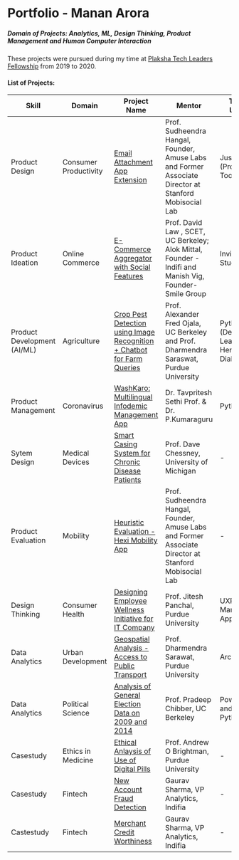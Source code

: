 # Portfolio  - Manan Arora

##### Domain of  Projects: Analytics, ML, Design Thinking, Product Management and Human Computer Interaction

These projects were pursued during my time at [Plaksha Tech Leaders Fellowship](https://plaksha.org/techleaders) from 2019 to 2020.


#### List of Projects:

| Skill              | Domain                 | Project Name                                       | Mentor                                                                                                  | Tools Used                  |
|--------------------|------------------------|----------------------------------------------------|---------------------------------------------------------------------------------------------------------|-----------------------------|
| Product Design     | Consumer Productivity  | [Email Attachment App Extension](https://github.com/aroramanan/Portfolio/tree/master/Product%20Design%20-%20Email%20Attachment%20App%20Extension)                     | Prof. Sudheendra Hangal, Founder, Amuse Labs and Former Associate Director at Stanford Mobisocial Lab   | Justinmind (Prototype Tool) |
| Product Ideation   | Online Commerce        | [E-Commerce Aggregator with Social Features](https://github.com/aroramanan/Portfolio/tree/master/Product%20Idea%20-%20Social%20Commerce%20-%20Fluence)         | Prof. David Law , SCET, UC Berkeley; Alok Mittal, Founder - Indifi and Manish Vig, Founder- Smile Group | Invision Studio             |
| Product Development (AI/ML)       | Agriculture        | [Crop Pest Detection using Image Recognition + Chatbot for Farm Queries](https://github.com/pranatibalodia/DataX-AgriAI)   | Prof. Alexander Fred Ojala, UC Berkeley and Prof. Dharmendra Saraswat, Purdue University                                                             | Python (Deep Learning), Heroku, Dialogflow                         |
| Product Management     | Coronavirus      | [WashKaro: Multilingual Infodemic Management App](https://play.google.com/store/apps/details?id=inspire2connect.inspire2connect&hl=en)   | Dr. Tavpritesh Sethi Prof. & Dr. P.Kumaraguru                                                             | Python                        |
| Sytem Design       | Medical Devices        | [Smart Casing System for Chronic Disease Patients](https://github.com/aroramanan/Portfolio/tree/master/System%20Design%20-%20Smart%20Casing%20for%20Chronic%20Disease%20Patients)   | Prof. Dave Chessney, University of Michigan                                                             | -                           |
| Product Evaluation | Mobility               | [Heuristic Evaluation - Hexi Mobility App](https://github.com/aroramanan/Portfolio/tree/master/Heuristic%20Evaluation%20-%20Hexi%20Mobility%20App)         | Prof. Sudheendra Hangal, Founder, Amuse Labs and Former Associate Director at Stanford Mobisocial Lab   | -                           |
| Design Thinking    | Consumer Health        | [Designing Employee Wellness Initiative for IT Company](https://github.com/aroramanan/Portfolio/tree/master/Design%20Thinking%20-%20Employee%20Health%20App) | Prof. Jitesh Panchal, Purdue University                                                                 | UXPressia, Marvel App       |
| Data Analytics     | Urban Development      | [Geospatial Analysis - Access to Public Transport](https://github.com/aroramanan/Portfolio/tree/master/Data%20Analysis%20-%20Geospatial%20-%20Access%20to%20Public%20Transport) | Prof. Dharmendra Sarawat, Purdue University                                                             | ArcGIS                      |
| Data Analytics     | Political Science      | [Analysis of General Election Data on 2009 and 2014](https://github.com/aroramanan/Portfolio/tree/master/Data%20Analysis%20-%20Political%20-%202014%20General%20Elections) | Prof. Pradeep Chibber, UC Berkeley                                                                      | PowerBI and Python          |
| Casestudy          | Ethics in Medicine     | [Ethical Anlaysis of Use of Digital Pills](https://github.com/aroramanan/Portfolio/tree/master/Ethics%20Analysis%20-%20Use%20of%20Digital%20Pills)           | Prof. Andrew O Brightman, Purdue University                                                             | -                           |
| Casestudy          | Fintech                | [New Account Fraud Detection](https://github.com/aroramanan/Portfolio/tree/master/FinTech%20Casestudy%20-%20Tacking%20New%20Account%20Fraud)                       | Gaurav Sharma, VP Analytics, Indifia                                                                    | -                           |
| Castestudy         | Fintech                | [Merchant Credit Worthiness](https://github.com/aroramanan/Portfolio/tree/master/FinTech%20Casestudy%20-%20Merchant%20Credit%20Worthiness)                         | Gaurav Sharma, VP Analytics, Indifia                                                                    | -                           |
